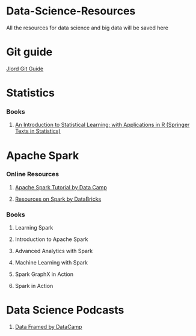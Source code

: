 # Data-Science-Resources
All the resources for data science and big data will be saved here

# Git guide
[Jlord Git Guide](http://jlord.us/git-it/index.html)

# Statistics

### Books

1. [An Introduction to Statistical Learning: with Applications in R (Springer Texts in Statistics)](https://www.amazon.com/Introduction-Statistical-Learning-Applications-Statistics/dp/1461471370/ref=sr_1_1_sspa?ie=UTF8&qid=1518481605&sr=8-1-spons&keywords=introduction+to+statistics+by+gareth&psc=1)

# Apache Spark

### Online Resources

1. [Apache Spark Tutorial by Data Camp](https://www.datacamp.com/community/tutorials/apache-spark-tutorial-machine-learning)

2. [Resources on Spark by DataBricks](https://sparkhub.databricks.com/resources/)

### Books

1. Learning Spark

2. Introduction to Apache Spark

3. Advanced Analytics with Spark

4. Machine Learning with Spark

5. Spark GraphX in Action

6. Spark in Action

# Data Science Podcasts

1. [Data Framed by DataCamp](https://soundcloud.com/dataframed)
